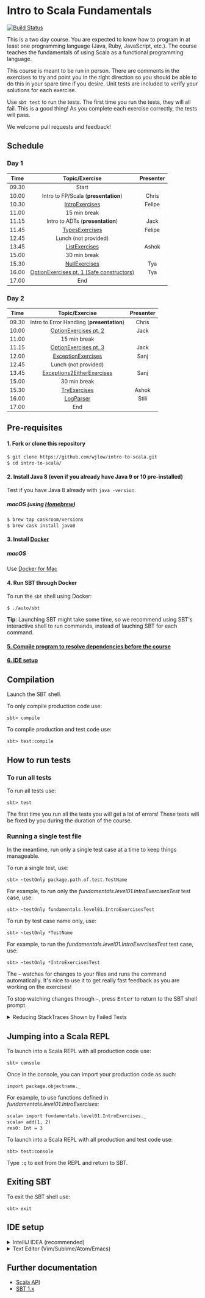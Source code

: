 # Intro to Scala Fundamentals

[![Build Status](https://travis-ci.org/wjlow/intro-to-scala.svg?branch=master)](https://travis-ci.org/wjlow/intro-to-scala)

This is a two day course. You are expected to know how to program in at least one programming language (Java, Ruby, JavaScript, etc.). The course teaches the fundamentals of using Scala as a functional programming language.

This course is meant to be run in person. There are comments in the exercises to try and point you in the right direction so you should be able to do this in your spare time if you desire. Unit tests are included to verify your solutions for each exercise.

Use `sbt test` to run the tests. The first time you run the tests, they will all fail. This is a good thing! As you complete each exercise correctly, the tests will pass.

We welcome pull requests and feedback!

## Schedule

### Day 1

| Time | Topic/Exercise | Presenter |
| :---: | :---: | :---: |
| 09.30 | Start | |
| 10.00 | Intro to FP/Scala (__presentation__) | Chris |
| 10.30 | [IntroExercises](src/main/scala/fundamentals/level01/IntroExercises.scala) | Felipe |
| 11.00 | 15 min break | |
| 11.15 | Intro to ADTs (__presentation__) | Jack |
| 11.45 | [TypesExercises](src/main/scala/fundamentals/level02/TypesExercises.scala) | Felipe |
| 12.45 | Lunch (not provided) | |
| 13.45 | [ListExercises](src/main/scala/fundamentals/level02/ListExercises.scala) | Ashok |
| 15.00 | 30 min break | |
| 15.30 | [NullExercises](src/main/scala/fundamentals/level03/NullExercises.scala) | Tya |
| 16.00 | [OptionExercises pt. 1 (Safe constructors)](src/main/scala/fundamentals/level03/OptionExercises1.scala) | Tya |
| 17.00 | End | |

### Day 2

| Time | Topic/Exercise | Presenter |
| :---: | :---: | :---: |
| 09.30 | Intro to Error Handling (__presentation__) | Chris |
| 10.00 | [OptionExercises pt. 2](src/main/scala/fundamentals/level03/OptionExercises2.scala) | Jack |
| 11.00 | 15 min break | |
| 11.15 | [OptionExercises pt. 3](src/main/scala/fundamentals/level03/OptionExercises3.scala) | Jack |
| 12.00 | [ExceptionExercises](src/main/scala/fundamentals/level03/ExceptionExercises.scala) | Sanj |
| 12.45 | Lunch (not provided) | |
| 13.45 | [Exceptions2EitherExercises](src/main/scala/fundamentals/level03/Exceptions2EitherExercises.scala) | Sanj |
| 15.00 | 30 min break | |
| 15.30 | [TryExercises](src/main/scala/fundamentals/level03/TryExercises.scala) | Ashok |
| 16.00 | [LogParser](src/main/scala/fundamentals/level04/LogParser.scala) | Stili |
| 17.00 | End | |

## Pre-requisites

#### 1. Fork or clone this repository

```
$ git clone https://github.com/wjlow/intro-to-scala.git
$ cd intro-to-scala/
```

#### 2. Install Java 8 (even if you already have Java 9 or 10 pre-installed)

Test if you have Java 8 already with `java -version`.

##### macOS (using [Homebrew](https://brew.sh))

```
$ brew tap caskroom/versions
$ brew cask install java8
```

#### 3. Install [Docker](https://www.docker.com/)

##### macOS

Use [Docker for Mac](https://docs.docker.com/docker-for-mac/install/)

#### 4. Run SBT through Docker

To run the `sbt` shell using Docker:

```
$ ./auto/sbt
```

__Tip__: Launching SBT might take some time, so we recommend using SBT's interactive shell to run commands, instead of lauching SBT for each command.

#### [5. Compile program to resolve dependencies before the course](#compilation)

#### [6. IDE setup](#ide-setup)

## Compilation

Launch the SBT shell.

To only compile production code use:

```
sbt> compile
```

To compile production and test code use:

```
sbt> test:compile
```

## How to run tests

### To run all tests

To run all tests use:

```
sbt> test
```

The first time you run all the tests you will get a lot of errors! These tests will be fixed by you during the duration of the course.

### Running a single test file

In the meantime, run only a single test case at a time to keep things manageable.

To run a single test, use:

```
sbt> ~testOnly package.path.of.test.TestName
```

For example, to run only the _fundamentals.level01.IntroExercisesTest_ test case, use:

```
sbt> ~testOnly fundamentals.level01.IntroExercisesTest
```

To run by test case name only, use:

```
sbt> ~testOnly *TestName
```

For example, to run the _fundamentals.level01.IntroExercisesTest_ test case, use:

```
sbt> ~testOnly *IntroExercisesTest
```

The `~` watches for changes to your files and runs the command automatically. It's nice to use it to get really fast feedback as you are working on the exercises!

To stop watching changes through `~`, press <kbd>Enter</kbd> to return to the SBT shell prompt.

<details><summary>Reducing StackTraces Shown by Failed Tests</summary>

<p>
<p>
The first time you run a test case you will be greeted by a long list of StackTraces:

![default scalatest reporter](scalatest-reporter.png)

If you want to see a simplified view use the *SimpleReporter* with:

```
testOnly *TestName -- -C fundamentals.SimpleReporter
```

![simple scalatest reporter](scalatest-simple-reporter.png)

</p></p>
</details>

## Jumping into a Scala REPL

To launch into a Scala REPL with all production code use:

```
sbt> console
```

Once in the console, you can import your production code as such:

```
import package.objectname._
```

For example, to use functions defined in _fundamentals.level01.IntroExercises_:

```
scala> import fundamentals.level01.IntroExercises._
scala> add(1, 2)
res0: Int = 3
```

To launch into a Scala REPL with all production and test code use:

```
sbt> test:console
```

Type `:q` to exit from the REPL and return to SBT.

## Exiting SBT

To exit the SBT shell use:

```
sbt> exit
```

## IDE setup

<details><summary>IntelliJ IDEA (recommended)</summary>

![intellij](intellij.png)

<p>

1. [Download IntelliJ (free Community edition is fine)](https://www.jetbrains.com/idea/download/#section=mac)

2. Install and open IntelliJ

3. If running IntelliJ for the very first time, it might ask you what plugin you want to install. Select _Scala_, otherwise install manually: _Configure -> Plugins -> Browse Repositories -> Scala_

4. Restart IntelliJ to activate the plugin

5. Open IntelliJ and open this project: _Open -> Select directory where project is in_

6. IntelliJ will detect this as an SBT project. Select `Import SBT Project` when prompted

7. In the pop-up, choose _SDK -> JDK -> Java 1.8_ (this step might be confusing, feel free to reach out)

8. Wait for IntelliJ to refresh the project and download dependencies (this might take a while)

9. Compile project with <kbd>Cmd</kbd> + <kbd>F9</kbd>. If you get no errors, IntelliJ setup is all done!

Tips:

* You can run individual tests by right-clicking and then selecting _Run ...ExercisesTest_ ([or just use SBT](#how-to-run-tests))

* Use <kbd>Cmd</kbd> + <kbd>P</kbd> inside the argument of a function to see what type the argument needs to be.

* Use <kbd>Ctrl</kbd> + <kbd>Shift</kbd> + <kbd>P</kbd> to find out the type of a highlighted expression.

</p></details>

<details><summary>Text Editor (Vim/Sublime/Atom/Emacs)</summary>

![text editor](sublime.png)

<p>

1. Open the current directory in an editor of your choice.

2. Open the SBT shell in a terminal window.

3. Compiling - [See SBT instructions on how to compile code](#compilation).

4. Running Tests - [See SBT instructions on how to run tests](#how-to-run-tests).

5. Looking up Scala API - You can also search through the [Scala APIs](https://www.scala-lang.org/api/current/) to find any necessary methods or use a documentation browser like [Dash](https://kapeli.com/dash).

6. To explore the Scala API or any of the exercises use the Scala REPL - [See SBT instructions on how to jump into the REPL](#jumping-into-a-scala-repl).

![scala api browser](scala-api.png)

</p></details>

## Further documentation

- [Scala API](https://www.scala-lang.org/api/current/)
- [SBT 1.x](https://www.scala-sbt.org/1.x/docs/index.html)
